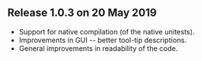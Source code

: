 ## Release 1.0.3 on 20 May 2019

* Support for native compilation (of the native unitests).
* Improvements in GUI -- better tool-tip descriptions.
* General improvements in readability of the code.